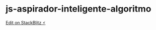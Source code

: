 # js-aspirador-inteligente-algoritmo

[Edit on StackBlitz ⚡️](https://stackblitz.com/edit/js-xeuzhj)